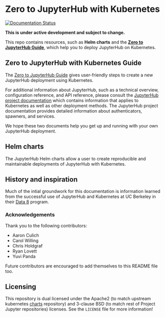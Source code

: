 # Zero to JupyterHub with Kubernetes

[![Documentation Status](https://readthedocs.org/projects/zero-to-jupyterhub/badge/?version=latest)](http://zero-to-jupyterhub.readthedocs.io/en/latest/?badge=latest)

**This is under active development and subject to change.**

This repo contains resources, such as **Helm charts** and the
[**Zero to JupyterHub Guide**](https://zero-to-jupyterhub.readthedocs.io), which
help you to deploy JupyterHub on Kubernetes.

## Zero to JupyterHub with Kubernetes Guide

The [Zero to JupyterHub Guide](https://zero-to-jupyterhub.readthedocs.io) gives
user-friendly steps to create a new JupyterHub deployment using Kubernetes.

For additional information about JupyterHub, such as a technical overview,
configuration reference, and API reference, please consult the
[JupyterHub project documentation](https://jupyterhub.readthedocs.io) which
contains information that applies to Kubernetes as well as other deployment
methods. The JupyterHub project documentation provides detailed information
about authenticators, spawners, and services.

We hope these two documents help you get up and running with your own
JupyterHub deployment.

## Helm charts

The JupyterHub Helm charts allow a user to create reproducible and
maintainable deployments of JupyterHub with Kubernetes.

## History and inspiration

Much of the intial groundwork for this documentation is information learned from
the successful use of JupyterHub and Kubernetes at UC Berkeley in their
[Data 8](http://data8.org/) program.


### Acknowledgements

Thank you to the following contributors:

- Aaron Culich
- Carol Willing
- Chris Holdgraf
- Ryan Lovett
- Yuvi Panda

Future contributors are encouraged to add themselves to this README file too.

## Licensing

This repository is dual licensed under the Apache2 (to match upstream kubernetes
[charts](https://github.com/kubernetes/charts) repository) and 3-clause BSD (to
match rest of Project Jupyter repositories) licenses. See the `LICENSE` file for
more information!
